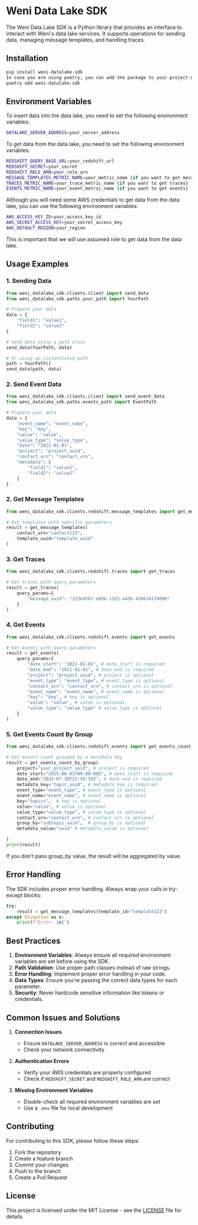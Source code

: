 # Weni Data Lake SDK

The Weni Data Lake SDK is a Python library that provides an interface to interact with Weni's data lake services. It supports operations for sending data, managing message templates, and handling traces.

## Installation

```bash
pip install weni-datalake-sdk
In case you are using poetry, you can add the package to your project with the following command:
poetry add weni-datalake-sdk
```

## Environment Variables

To insert data into the data lake, you need to set the following environment variables:

```bash
DATALAKE_SERVER_ADDRESS=your_server_address
```

To get data from the data lake, you need to set the following environment variables:

```bash
REDSHIFT_QUERY_BASE_URL=your_redshift_url
REDSHIFT_SECRET=your_secret
REDSHIFT_ROLE_ARN=your_role_arn
MESSAGE_TEMPLATES_METRIC_NAME=your_metric_name (if you want to get message templates)
TRACES_METRIC_NAME=your_trace_metric_name (if you want to get traces)
EVENTS_METRIC_NAME=your_event_metric_name (if you want to get events)
```

Although you will need some AWS credentials to get data from the data lake, you can use the following environment variables:

```bash
AWS_ACCESS_KEY_ID=your_access_key_id
AWS_SECRET_ACCESS_KEY=your_secret_access_key
AWS_DEFAULT_REGION=your_region
```

This is important that we will use assumed role to get data from the data lake.

## Usage Examples

### 1. Sending Data

```python
from weni_datalake_sdk.clients.client import send_data
from weni_datalake_sdk.paths.your_path import YourPath

# Prepare your data
data = {
    "field1": "value1",
    "field2": "value2"
}

# Send data using a path class
send_data(YourPath, data)

# Or using an instantiated path
path = YourPath()
send_data(path, data)
```

### 2. Send Event Data

```python
from weni_datalake_sdk.clients.client import send_event_data
from weni_datalake_sdk.paths.events_path import EventPath

# Prepare your data
data = {
    "event_name": "event_name",
    "key": "key",
    "value": "value",
    "value_type": "value_type",
    "date": "2021-01-01",
    "project": "project_uuid",
    "contact_urn": "contact_urn",
    "metadata": {
        "field1": "value1",
        "field2": "value2"
    }
}
```

### 2. Get Message Templates

```python
from weni_datalake_sdk.clients.redshift.message_templates import get_message_templates

# Get templates with specific parameters
result = get_message_templates(
    contact_urn="contact123",
    template_uuid="template_uuid"
)

```

### 3. Get Traces

```python
from weni_datalake_sdk.clients.redshift.traces import get_traces

# Get traces with query parameters
result = get_traces(
    query_params={
        "message_uuid": "123e4567-e89b-12d3-a456-426614174000"
    }
)
```

### 4. Get Events

```python
from weni_datalake_sdk.clients.redshift.events import get_events    

# Get events with query parameters
result = get_events(
    query_params={
        "date_start": "2021-01-01", # date_start is required
        "date_end": "2021-01-01", # date_end is required
        "project": "project_uuid", # project is optional
        "event_type": "event_type", # event_type is optional
        "contact_urn": "contact_urn", # contact_urn is optional
        "event_name": "event_name", # event_name is optional
        "key": "key", # key is optional
        "value": "value", # value is optional
        "value_type": "value_type" # value_type is optional
    }
)
```

### 5. Get Events Count By Group

```python
from weni_datalake_sdk.clients.redshift.events import get_events_count_by_group

# Get events count grouped by a metadata key
result = get_events_count_by_group(
    project="your_project_uuid", # project is required
    date_start="2025-06-03T00:00:00Z", # date_start is required
    date_end="2025-07-30T23:59:59Z", # date_end is required
    metadata_key="topic_uuid", # metadata_key is required
    event_type="event_type", # event_type is optional
    event_name="event_name", # event_name is optional
    key="topics",  # key is optional
    value="value", # value is optional
    value_type="value_type", # value_type is optional
    contact_urn="contact_urn", # contact_urn is optional
    group_by="subtopic_uuid",  # group_by is optional
    metadata_value="uuid" # metadata_value is optional

)
print(result)
```

If you don't pass group_by value, the result will be aggregated by value.

## Error Handling

The SDK includes proper error handling. Always wrap your calls in try-except blocks:

```python
try:
    result = get_message_templates(template_id="template123")
except Exception as e:
    print(f"Error: {e}")
```

## Best Practices

1. **Environment Variables**: Always ensure all required environment variables are set before using the SDK.
2. **Path Validation**: Use proper path classes instead of raw strings.
3. **Error Handling**: Implement proper error handling in your code.
4. **Data Types**: Ensure you're passing the correct data types for each parameter.
5. **Security**: Never hardcode sensitive information like tokens or credentials.

## Common Issues and Solutions

1. **Connection Issues**
   - Ensure `DATALAKE_SERVER_ADDRESS` is correct and accessible
   - Check your network connectivity

2. **Authentication Errors**
   - Verify your AWS credentials are properly configured
   - Check if `REDSHIFT_SECRET` and `REDSHIFT_ROLE_ARN` are correct

3. **Missing Environment Variables**
   - Double-check all required environment variables are set
   - Use a `.env` file for local development

## Contributing

For contributing to this SDK, please follow these steps:

1. Fork the repository
2. Create a feature branch
3. Commit your changes
4. Push to the branch
5. Create a Pull Request

## License

This project is licensed under the MIT License - see the [LICENSE](LICENSE) file for details.

